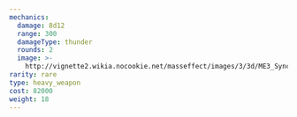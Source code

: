 ```yaml
---
mechanics:
  damage: 8d12
  range: 300
  damageType: thunder
  rounds: 2
  image: >-
    http://vignette2.wikia.nocookie.net/masseffect/images/3/3d/ME3_Sync_Laser_Heavy_Weapon.png/revision/latest?cb=20120317195655
rarity: rare
type: heavy_weapon
cost: 82000
weight: 18
---
```

